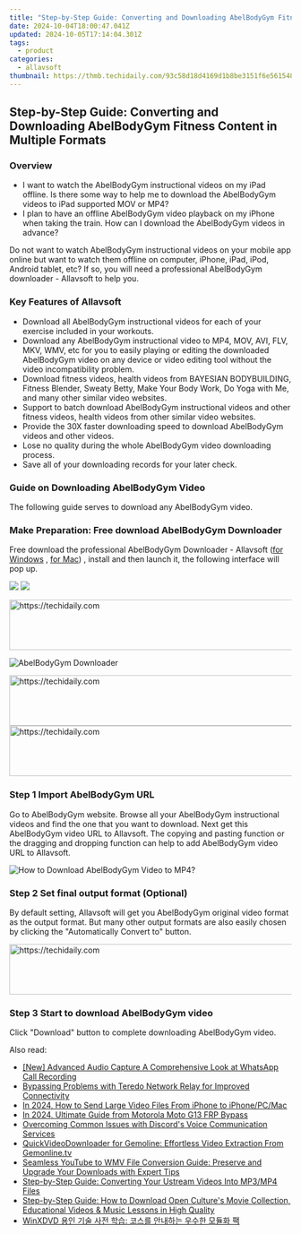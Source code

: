 ```yaml
---
title: "Step-by-Step Guide: Converting and Downloading AbelBodyGym Fitness Content in Multiple Formats"
date: 2024-10-04T18:00:47.041Z
updated: 2024-10-05T17:14:04.301Z
tags:
  - product
categories:
  - allavsoft
thumbnail: https://thmb.techidaily.com/93c58d18d4169d1b8be3151f6e561548c6b0c37eb736f1516830c78d9ab2d4d1.jpg
---
```


## Step-by-Step Guide: Converting and Downloading AbelBodyGym Fitness Content in Multiple Formats

### Overview

* I want to watch the AbelBodyGym instructional videos on my iPad offline. Is there some way to help me to download the AbelBodyGym videos to iPad supported MOV or MP4?
* I plan to have an offline AbelBodyGym video playback on my iPhone when taking the train. How can I download the AbelBodyGym videos in advance?

Do not want to watch AbelBodyGym instructional videos on your mobile app online but want to watch them offline on computer, iPhone, iPad, iPod, Android tablet, etc? If so, you will need a professional AbelBodyGym downloader - Allavsoft to help you.

### Key Features of Allavsoft

* Download all AbelBodyGym instructional videos for each of your exercise included in your workouts.
* Download any AbelBodyGym instructional video to MP4, MOV, AVI, FLV, MKV, WMV, etc for you to easily playing or editing the downloaded AbelBodyGym video on any device or video editing tool without the video incompatibility problem.
* Download fitness videos, health videos from BAYESIAN BODYBUILDING, Fitness Blender, Sweaty Betty, Make Your Body Work, Do Yoga with Me, and many other similar video websites.
* Support to batch download AbelBodyGym instructional videos and other fitness videos, health videos from other similar video websites.
* Provide the 30X faster downloading speed to download AbelBodyGym videos and other videos.
* Lose no quality during the whole AbelBodyGym video downloading process.
* Save all of your downloading records for your later check.

### Guide on Downloading AbelBodyGym Video

The following guide serves to download any AbelBodyGym video.

### Make Preparation: Free download AbelBodyGym Downloader

Free download the professional AbelBodyGym Downloader - Allavsoft ([for Windows](https://tools.techidaily.com/allavsoft/products/) , [for Mac](https://tools.techidaily.com/allavsoft/products/)) , install and then launch it, the following interface will pop up.

[![](https://www.allavsoft.com/how-to/../images/how-to/free-download-win.jpg)](https://tools.techidaily.com/allavsoft/products/) [![](https://www.allavsoft.com/how-to/../images/how-to/free-download-mac.jpg)](https://tools.techidaily.com/allavsoft/products/)

<!-- affiliate ads begin -->
<a href="https://appsumo.8odi.net/c/5597632/2044585/7443" target="_top" id="2044585">
  <img src="//a.impactradius-go.com/display-ad/7443-2044585" border="0" alt="https://techidaily.com" width="728" height="90"/>
</a>
<img height="0" width="0" src="https://appsumo.8odi.net/i/5597632/2044585/7443" style="position:absolute;visibility:hidden;" border="0" />
<!-- affiliate ads end -->

![AbelBodyGym Downloader](https://www.allavsoft.com/how-to/../images/allavsoft/screen-shot-600.jpg)

<!-- affiliate ads begin -->
<a href="https://aligracehair.sjv.io/c/5597632/1938721/19272" target="_top" id="1938721">
  <img src="//a.impactradius-go.com/display-ad/19272-1938721" border="0" alt="https://techidaily.com" width="728" height="90"/>
</a>
<img height="0" width="0" src="https://aligracehair.sjv.io/i/5597632/1938721/19272" style="position:absolute;visibility:hidden;" border="0" />
<!-- affiliate ads end -->

<!-- affiliate ads begin -->
<a href="https://appsumo.8odi.net/c/5597632/2082535/7443" target="_top" id="2082535">
  <img src="//a.impactradius-go.com/display-ad/7443-2082535" border="0" alt="https://techidaily.com" width="728" height="90"/>
</a>
<img height="0" width="0" src="https://appsumo.8odi.net/i/5597632/2082535/7443" style="position:absolute;visibility:hidden;" border="0" />
<!-- affiliate ads end -->

### Step 1 Import AbelBodyGym URL

Go to AbelBodyGym website. Browse all your AbelBodyGym instructional videos and find the one that you want to download. Next get this AbelBodyGym video URL to Allavsoft. The copying and pasting function or the dragging and dropping function can help to add AbelBodyGym video URL to Allavsoft.

![How to Download AbelBodyGym Video to MP4?](https://www.allavsoft.com/how-to/../images/how-to/download-rtmp-video/download-rtmp-video.jpg)

### Step 2 Set final output format (Optional)

By default setting, Allavsoft will get you AbelBodyGym original video format as the output format. But many other output formats are also easily chosen by clicking the "Automatically Convert to" button.

<!-- affiliate ads begin -->
<a href="https://appsumo.8odi.net/c/5597632/2137411/7443" target="_top" id="2137411">
  <img src="//a.impactradius-go.com/display-ad/7443-2137411" border="0" alt="https://techidaily.com" width="600" height="90"/>
</a>
<img height="0" width="0" src="https://appsumo.8odi.net/i/5597632/2137411/7443" style="position:absolute;visibility:hidden;" border="0" />
<!-- affiliate ads end -->

### Step 3 Start to download AbelBodyGym video

Click "Download" button to complete downloading AbelBodyGym video.

<ins class="adsbygoogle"
     style="display:block"
     data-ad-format="autorelaxed"
     data-ad-client="ca-pub-7571918770474297"
     data-ad-slot="1223367746"></ins>

<ins class="adsbygoogle"
     style="display:block"
     data-ad-client="ca-pub-7571918770474297"
     data-ad-slot="8358498916"
     data-ad-format="auto"
     data-full-width-responsive="true"></ins>

<span class="atpl-alsoreadstyle">Also read:</span>
<div><ul>
<li><a href="https://video-capture.techidaily.com/new-advanced-audio-capture-a-comprehensive-look-at-whatsapp-call-recording/"><u>[New] Advanced Audio Capture A Comprehensive Look at WhatsApp Call Recording</u></a></li>
<li><a href="https://common-error.techidaily.com/bypassing-problems-with-teredo-network-relay-for-improved-connectivity/"><u>Bypassing Problems with Teredo Network Relay for Improved Connectivity</u></a></li>
<li><a href="https://some-techniques.techidaily.com/in-2024-how-to-send-large-video-files-from-iphone-to-iphonepcmac/"><u>In 2024, How to Send Large Video Files From iPhone to iPhone/PC/Mac</u></a></li>
<li><a href="https://android-frp.techidaily.com/in-2024-ultimate-guide-from-motorola-moto-g13-frp-bypass-by-drfone-android/"><u>In 2024, Ultimate Guide from Motorola Moto G13 FRP Bypass</u></a></li>
<li><a href="https://sound-issues.techidaily.com/overcoming-common-issues-with-discords-voice-communication-services/"><u>Overcoming Common Issues with Discord's Voice Communication Services</u></a></li>
<li><a href="https://win-bits.techidaily.com/quickvideodownloader-for-gemoline-effortless-video-extraction-from-gemonlinetv/"><u>QuickVideoDownloader for Gemoline: Effortless Video Extraction From Gemonline.tv</u></a></li>
<li><a href="https://win-bits.techidaily.com/seamless-youtube-to-wmv-file-conversion-guide-preserve-and-upgrade-your-downloads-with-expert-tips/"><u>Seamless YouTube to WMV File Conversion Guide: Preserve and Upgrade Your Downloads with Expert Tips</u></a></li>
<li><a href="https://win-bits.techidaily.com/step-by-step-guide-converting-your-ustream-videos-into-mp3mp4-files/"><u>Step-by-Step Guide: Converting Your Ustream Videos Into MP3/MP4 Files</u></a></li>
<li><a href="https://win-bits.techidaily.com/step-by-step-guide-how-to-download-open-cultures-movie-collection-educational-videos-and-music-lessons-in-high-quality/"><u>Step-by-Step Guide: How to Download Open Culture's Movie Collection, Educational Videos & Music Lessons in High Quality</u></a></li>
<li><a href="https://some-knowledge.techidaily.com/1725286037701-winxdvd/"><u>WinXDVD 용인 기술 사전 학습: 코스를 안내하는 우수한 모듈화 팩</u></a></li>
</ul></div>

